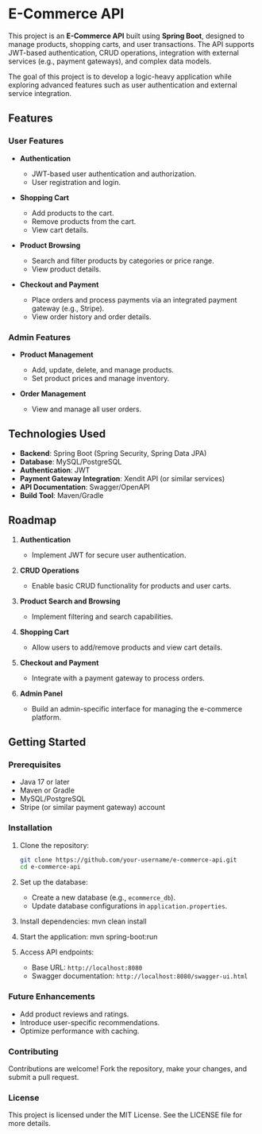 # E-Commerce API  

This project is an **E-Commerce API** built using **Spring Boot**, designed to manage products, shopping carts, and user transactions. The API supports JWT-based authentication, CRUD operations, integration with external services (e.g., payment gateways), and complex data models.  

The goal of this project is to develop a logic-heavy application while exploring advanced features such as user authentication and external service integration.  

## Features  

### User Features  

- **Authentication**  
  - JWT-based user authentication and authorization.  
  - User registration and login.  

- **Shopping Cart**  
  - Add products to the cart.  
  - Remove products from the cart.  
  - View cart details.  

- **Product Browsing**  
  - Search and filter products by categories or price range.  
  - View product details.  

- **Checkout and Payment**  
  - Place orders and process payments via an integrated payment gateway (e.g., Stripe).  
  - View order history and order details.  

### Admin Features  

- **Product Management**  
  - Add, update, delete, and manage products.  
  - Set product prices and manage inventory.  

- **Order Management**  
  - View and manage all user orders.  

## Technologies Used  

- **Backend**: Spring Boot (Spring Security, Spring Data JPA)  
- **Database**: MySQL/PostgreSQL  
- **Authentication**: JWT  
- **Payment Gateway Integration**: Xendit API (or similar services)  
- **API Documentation**: Swagger/OpenAPI  
- **Build Tool**: Maven/Gradle  

## Roadmap  

1. **Authentication**  
   - Implement JWT for secure user authentication.  

2. **CRUD Operations**  
   - Enable basic CRUD functionality for products and user carts.  

3. **Product Search and Browsing**  
   - Implement filtering and search capabilities.  

4. **Shopping Cart**  
   - Allow users to add/remove products and view cart details.  

5. **Checkout and Payment**  
   - Integrate with a payment gateway to process orders.  

6. **Admin Panel**  
   - Build an admin-specific interface for managing the e-commerce platform.  

## Getting Started  

### Prerequisites  

- Java 17 or later  
- Maven or Gradle  
- MySQL/PostgreSQL  
- Stripe (or similar payment gateway) account  

### Installation  

1. Clone the repository:  
   ```bash  
   git clone https://github.com/your-username/e-commerce-api.git  
   cd e-commerce-api  

2. Set up the database:
   - Create a new database (e.g., `ecommerce_db`).
   - Update database configurations in `application.properties`.

3. Install dependencies:
   mvn clean install  

4. Start the application:
   mvn spring-boot:run  

5. Access API endpoints:
   - Base URL: `http://localhost:8080`
   - Swagger documentation: `http://localhost:8080/swagger-ui.html`

### Future Enhancements

- Add product reviews and ratings.
- Introduce user-specific recommendations.
- Optimize performance with caching.

### Contributing

Contributions are welcome! Fork the repository, make your changes, and submit a pull request.

### License

This project is licensed under the MIT License. See the LICENSE file for more details.

